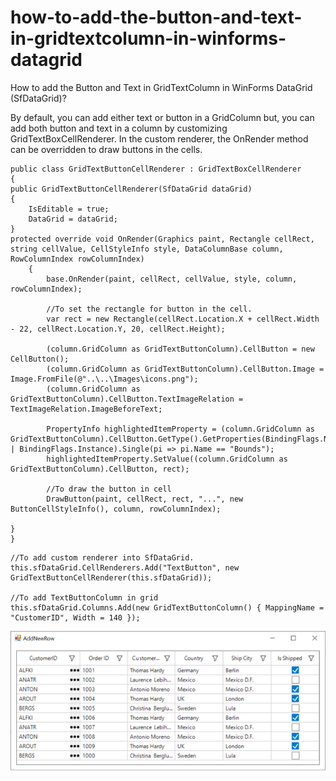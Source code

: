 # how-to-add-the-button-and-text-in-gridtextcolumn-in-winforms-datagrid
How to add the Button and Text in GridTextColumn in WinForms DataGrid (SfDataGrid)?

By default, you can add either text or button in a GridColumn but, you can add both button and text in a column by customizing GridTextBoxCellRenderer. In the custom renderer, the OnRender method can be overridden to draw buttons in the cells.

```
public class GridTextButtonCellRenderer : GridTextBoxCellRenderer
{
public GridTextButtonCellRenderer(SfDataGrid dataGrid)
{
    IsEditable = true;
    DataGrid = dataGrid;
}
protected override void OnRender(Graphics paint, Rectangle cellRect, string cellValue, CellStyleInfo style, DataColumnBase column, RowColumnIndex rowColumnIndex)
    {
        base.OnRender(paint, cellRect, cellValue, style, column, rowColumnIndex);

        //To set the rectangle for button in the cell.
        var rect = new Rectangle(cellRect.Location.X + cellRect.Width - 22, cellRect.Location.Y, 20, cellRect.Height);

        (column.GridColumn as GridTextButtonColumn).CellButton = new CellButton();
        (column.GridColumn as GridTextButtonColumn).CellButton.Image = Image.FromFile(@"..\..\Images\icons.png");
        (column.GridColumn as GridTextButtonColumn).CellButton.TextImageRelation = TextImageRelation.ImageBeforeText;

        PropertyInfo highlightedItemProperty = (column.GridColumn as GridTextButtonColumn).CellButton.GetType().GetProperties(BindingFlags.NonPublic | BindingFlags.Instance).Single(pi => pi.Name == "Bounds");
        highlightedItemProperty.SetValue((column.GridColumn as GridTextButtonColumn).CellButton, rect);

        //To draw the button in cell
        DrawButton(paint, cellRect, rect, "...", new ButtonCellStyleInfo(), column, rowColumnIndex);

}
}
```
```
//To add custom renderer into SfDataGrid.
this.sfDataGrid.CellRenderers.Add("TextButton", new GridTextButtonCellRenderer(this.sfDataGrid));

//To add TextButtonColumn in grid
this.sfDataGrid.Columns.Add(new GridTextButtonColumn() { MappingName = "CustomerID", Width = 140 });
```

![TextCellWithButton](TextCellWithButton.png)
